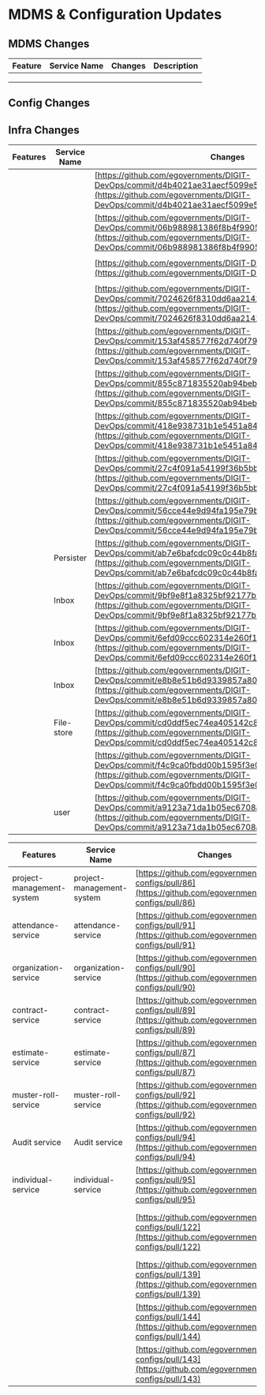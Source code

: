 # MDMS & Configuration Updates

## **MDMS Changes**

| Feature | Service Name | Changes | Description |
| ------- | ------------ | ------- | ----------- |
|         |              |         |             |
|         |              |         |             |
|         |              |         |             |

## **Config Changes**

## **Infra Changes**

| Features    | Service Name | Changes                                                                                                                                                                                      | Description                             |
| ----------- | ------------ | -------------------------------------------------------------------------------------------------------------------------------------------------------------------------------------------- | --------------------------------------- |
| <p><br></p> | <p><br></p>  | [https://github.com/egovernments/DIGIT-DevOps/commit/d4b4021ae31aecf5099e526b75597f29cb4c8837](https://github.com/egovernments/DIGIT-DevOps/commit/d4b4021ae31aecf5099e526b75597f29cb4c8837) | Tenant ID change                        |
| <p><br></p> | <p><br></p>  | [https://github.com/egovernments/DIGIT-DevOps/commit/06b988981386f8b4f990532a4fe9e9e848a2f644](https://github.com/egovernments/DIGIT-DevOps/commit/06b988981386f8b4f990532a4fe9e9e848a2f644) | Tenant ID change                        |
| <p><br></p> | <p><br></p>  | [https://github.com/egovernments/DIGIT-DevOps/pull/1522](https://github.com/egovernments/DIGIT-DevOps/pull/1522)                                                                             | Environment changes                     |
| <p><br></p> | <p><br></p>  | [https://github.com/egovernments/DIGIT-DevOps/commit/7024626f8310dd6aa21411a34304e2603349a89e](https://github.com/egovernments/DIGIT-DevOps/commit/7024626f8310dd6aa21411a34304e2603349a89e) | Tenant ID change and Inbox service path |
| <p><br></p> | <p><br></p>  | [https://github.com/egovernments/DIGIT-DevOps/commit/153af458577f62d740f7971f54cdeb240c510b11](https://github.com/egovernments/DIGIT-DevOps/commit/153af458577f62d740f7971f54cdeb240c510b11) | Removed unwanted host                   |
| <p><br></p> | <p><br></p>  | [https://github.com/egovernments/DIGIT-DevOps/commit/855c871835520ab94beb0ba8580fa9cd57a0f157](https://github.com/egovernments/DIGIT-DevOps/commit/855c871835520ab94beb0ba8580fa9cd57a0f157) | Removed unwanted host                   |
| <p><br></p> | <p><br></p>  | [https://github.com/egovernments/DIGIT-DevOps/commit/418e938731b1e5451a843a58179c73eb63c6fafd](https://github.com/egovernments/DIGIT-DevOps/commit/418e938731b1e5451a843a58179c73eb63c6fafd) | Removed unwanted host                   |
| <p><br></p> | <p><br></p>  | [https://github.com/egovernments/DIGIT-DevOps/commit/27c4f091a54199f36b5bb4637c2360b3ebcc07b5](https://github.com/egovernments/DIGIT-DevOps/commit/27c4f091a54199f36b5bb4637c2360b3ebcc07b5) | Removed unwanted host                   |
| <p><br></p> | <p><br></p>  | [https://github.com/egovernments/DIGIT-DevOps/commit/56cce44e9d94fa195e79b42af52e5f81cf02f99d](https://github.com/egovernments/DIGIT-DevOps/commit/56cce44e9d94fa195e79b42af52e5f81cf02f99d) | Updated the Environment name            |
| <p><br></p> | Persister    | [https://github.com/egovernments/DIGIT-DevOps/commit/ab7e6bafcdc09c0c44b8fa9be038fc7167712339](https://github.com/egovernments/DIGIT-DevOps/commit/ab7e6bafcdc09c0c44b8fa9be038fc7167712339) | Updated persister path                  |
| <p><br></p> | Inbox        | [https://github.com/egovernments/DIGIT-DevOps/commit/9bf9e8f1a8325bf92177bb7634fd5deaf7f3585c](https://github.com/egovernments/DIGIT-DevOps/commit/9bf9e8f1a8325bf92177bb7634fd5deaf7f3585c) | Updated inbox path                      |
| <p><br></p> | Inbox        | [https://github.com/egovernments/DIGIT-DevOps/commit/6efd09ccc602314e260f1be119c431af5ed3b988](https://github.com/egovernments/DIGIT-DevOps/commit/6efd09ccc602314e260f1be119c431af5ed3b988) | Updated inbox path                      |
| <p><br></p> | Inbox        | [https://github.com/egovernments/DIGIT-DevOps/commit/e8b8e51b6d9339857a80034763d394d3419a41c7](https://github.com/egovernments/DIGIT-DevOps/commit/e8b8e51b6d9339857a80034763d394d3419a41c7) | Inbox path corrections                  |
| <p><br></p> | File-store   | [https://github.com/egovernments/DIGIT-DevOps/commit/cd0ddf5ec74ea405142c85328dd9b150536b7ac0](https://github.com/egovernments/DIGIT-DevOps/commit/cd0ddf5ec74ea405142c85328dd9b150536b7ac0) | File store correction                   |
| <p><br></p> | <p><br></p>  | [https://github.com/egovernments/DIGIT-DevOps/commit/f4c9ca0fbdd00b1595f3e0184beb0d0caf081fc1](https://github.com/egovernments/DIGIT-DevOps/commit/f4c9ca0fbdd00b1595f3e0184beb0d0caf081fc1) | <p><br></p>                             |
| <p><br></p> | user         | [https://github.com/egovernments/DIGIT-DevOps/commit/a9123a71da1b05ec6708ab88b76a4d3f5f8a4321](https://github.com/egovernments/DIGIT-DevOps/commit/a9123a71da1b05ec6708ab88b76a4d3f5f8a4321) | user path added                         |

| Features                  | Service Name              | Changes                                                                                                          | Description                                |
| ------------------------- | ------------------------- | ---------------------------------------------------------------------------------------------------------------- | ------------------------------------------ |
| project-management-system | project-management-system | [https://github.com/egovernments/works-configs/pull/86](https://github.com/egovernments/works-configs/pull/86)   | Project module work-config changes         |
| attendance-service        | attendance-service        | [https://github.com/egovernments/works-configs/pull/91](https://github.com/egovernments/works-configs/pull/91)   | Attendance module work-config changes      |
| organization-service      | organization-service      | [https://github.com/egovernments/works-configs/pull/90](https://github.com/egovernments/works-configs/pull/90)   | Organization module work-config changes    |
| contract-service          | contract-service          | [https://github.com/egovernments/works-configs/pull/89](https://github.com/egovernments/works-configs/pull/89)   | Contract module work-config changes        |
| estimate-service          | estimate-service          | [https://github.com/egovernments/works-configs/pull/87](https://github.com/egovernments/works-configs/pull/87)   | Estimate module work-config changes        |
| muster-roll-service       | muster-roll-service       | [https://github.com/egovernments/works-configs/pull/92](https://github.com/egovernments/works-configs/pull/92)   | musterroll module work-config changes      |
| Audit service             | Audit service             | [https://github.com/egovernments/works-configs/pull/94](https://github.com/egovernments/works-configs/pull/94)   | Audit service work-config changes          |
| individual-service        | individual-service        | [https://github.com/egovernments/works-configs/pull/95](https://github.com/egovernments/works-configs/pull/95)   | Individual service work-config changes     |
| <p><br></p>               | <p><br></p>               | [https://github.com/egovernments/works-configs/pull/122](https://github.com/egovernments/works-configs/pull/122) | Adding file egov-workflow-v2-persister.yml |
| <p><br></p>               | <p><br></p>               | [https://github.com/egovernments/works-configs/pull/139](https://github.com/egovernments/works-configs/pull/139) | Muster roll config changes                 |
| <p><br></p>               | <p><br></p>               | [https://github.com/egovernments/works-configs/pull/144](https://github.com/egovernments/works-configs/pull/144) | Estimate PDF corrections                   |
| <p><br></p>               | <p><br></p>               | [https://github.com/egovernments/works-configs/pull/143](https://github.com/egovernments/works-configs/pull/143) | Estimate PDF corrections                   |
